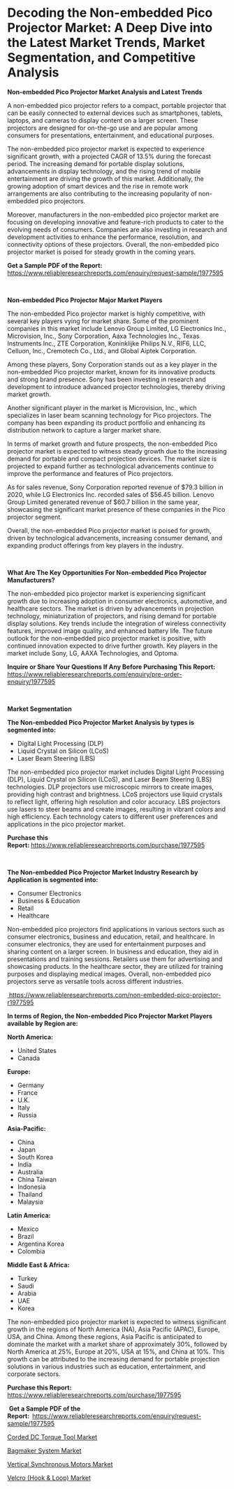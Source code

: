 <p><h1>Decoding the Non-embedded Pico Projector Market: A Deep Dive into the Latest Market Trends, Market Segmentation, and Competitive Analysis</h1></p><p><strong>Non-embedded Pico Projector Market Analysis and Latest Trends</strong></p>
<p><p>A non-embedded pico projector refers to a compact, portable projector that can be easily connected to external devices such as smartphones, tablets, laptops, and cameras to display content on a larger screen. These projectors are designed for on-the-go use and are popular among consumers for presentations, entertainment, and educational purposes.</p><p>The non-embedded pico projector market is expected to experience significant growth, with a projected CAGR of 13.5% during the forecast period. The increasing demand for portable display solutions, advancements in display technology, and the rising trend of mobile entertainment are driving the growth of this market. Additionally, the growing adoption of smart devices and the rise in remote work arrangements are also contributing to the increasing popularity of non-embedded pico projectors.</p><p>Moreover, manufacturers in the non-embedded pico projector market are focusing on developing innovative and feature-rich products to cater to the evolving needs of consumers. Companies are also investing in research and development activities to enhance the performance, resolution, and connectivity options of these projectors. Overall, the non-embedded pico projector market is poised for steady growth in the coming years.</p></p>
<p><strong>Get a Sample PDF of the Report:&nbsp;</strong> <a href="https://www.reliableresearchreports.com/enquiry/request-sample/1977595">https://www.reliableresearchreports.com/enquiry/request-sample/1977595</a></p>
<p>&nbsp;</p>
<p><strong>Non-embedded Pico Projector Major Market Players</strong></p>
<p><p>The non-embedded Pico projector market is highly competitive, with several key players vying for market share. Some of the prominent companies in this market include Lenovo Group Limited, LG Electronics Inc., Microvision, Inc., Sony Corporation, Aaxa Technologies Inc., Texas Instruments Inc., ZTE Corporation, Koninklijke Philips N.V., RIF6, LLC, Celluon, Inc., Cremotech Co., Ltd., and Global Aiptek Corporation.</p><p>Among these players, Sony Corporation stands out as a key player in the non-embedded Pico projector market, known for its innovative products and strong brand presence. Sony has been investing in research and development to introduce advanced projector technologies, thereby driving market growth.</p><p>Another significant player in the market is Microvision, Inc., which specializes in laser beam scanning technology for Pico projectors. The company has been expanding its product portfolio and enhancing its distribution network to capture a larger market share.</p><p>In terms of market growth and future prospects, the non-embedded Pico projector market is expected to witness steady growth due to the increasing demand for portable and compact projection devices. The market size is projected to expand further as technological advancements continue to improve the performance and features of Pico projectors.</p><p>As for sales revenue, Sony Corporation reported revenue of $79.3 billion in 2020, while LG Electronics Inc. recorded sales of $56.45 billion. Lenovo Group Limited generated revenue of $60.7 billion in the same year, showcasing the significant market presence of these companies in the Pico projector segment.</p><p>Overall, the non-embedded Pico projector market is poised for growth, driven by technological advancements, increasing consumer demand, and expanding product offerings from key players in the industry.</p></p>
<p>&nbsp;</p>
<p><strong>What Are The Key Opportunities For Non-embedded Pico Projector Manufacturers?</strong></p>
<p><p>The non-embedded pico projector market is experiencing significant growth due to increasing adoption in consumer electronics, automotive, and healthcare sectors. The market is driven by advancements in projection technology, miniaturization of projectors, and rising demand for portable display solutions. Key trends include the integration of wireless connectivity features, improved image quality, and enhanced battery life. The future outlook for the non-embedded pico projector market is positive, with continued innovation expected to drive further growth. Key players in the market include Sony, LG, AAXA Technologies, and Optoma.</p></p>
<p><strong>Inquire or Share Your Questions If Any Before Purchasing This Report:</strong> <a href="https://www.reliableresearchreports.com/enquiry/pre-order-enquiry/1977595">https://www.reliableresearchreports.com/enquiry/pre-order-enquiry/1977595</a></p>
<p>&nbsp;</p>
<p><strong>Market Segmentation</strong></p>
<p><strong>The Non-embedded Pico Projector Market Analysis by types is segmented into:</strong></p>
<p><ul><li>Digital Light Processing (DLP)</li><li>Liquid Crystal on Silicon (LCoS)</li><li>Laser Beam Steering (LBS)</li></ul></p>
<p><p>The non-embedded pico projector market includes Digital Light Processing (DLP), Liquid Crystal on Silicon (LCoS), and Laser Beam Steering (LBS) technologies. DLP projectors use microscopic mirrors to create images, providing high contrast and brightness. LCoS projectors use liquid crystals to reflect light, offering high resolution and color accuracy. LBS projectors use lasers to steer beams and create images, resulting in vibrant colors and high efficiency. Each technology caters to different user preferences and applications in the pico projector market.</p></p>
<p><strong>Purchase this Report:&nbsp;</strong><a href="https://www.reliableresearchreports.com/purchase/1977595">https://www.reliableresearchreports.com/purchase/1977595</a></p>
<p>&nbsp;</p>
<p><strong>The Non-embedded Pico Projector Market Industry Research by Application is segmented into:</strong></p>
<p><ul><li>Consumer Electronics</li><li>Business & Education</li><li>Retail</li><li>Healthcare</li></ul></p>
<p><p>Non-embedded pico projectors find applications in various sectors such as consumer electronics, business and education, retail, and healthcare. In consumer electronics, they are used for entertainment purposes and sharing content on a larger screen. In business and education, they aid in presentations and training sessions. Retailers use them for advertising and showcasing products. In the healthcare sector, they are utilized for training purposes and displaying medical images. Overall, non-embedded pico projectors serve as versatile tools across different industries.</p></p>
<p><a href="https://www.reliableresearchreports.com/non-embedded-pico-projector-r1977595">&nbsp;https://www.reliableresearchreports.com/non-embedded-pico-projector-r1977595</a></p>
<p><strong>In terms of Region, the Non-embedded Pico Projector Market Players available by Region are:</strong></p>
<p>
    <p> <strong> North America: </strong>
        <ul>
            <li>United States</li>
            <li>Canada</li>
        </ul>
        </p> 
    <p> <strong> Europe: </strong>
        <ul>
            <li>Germany</li>
            <li>France</li>
            <li>U.K.</li>
            <li>Italy</li>
            <li>Russia</li>
        </ul>
        </p> 
    <p> <strong> Asia-Pacific: </strong>
        <ul>
            <li>China</li>
            <li>Japan</li>
            <li>South Korea</li>
            <li>India</li>
            <li>Australia</li>
            <li>China Taiwan</li>
            <li>Indonesia</li>
            <li>Thailand</li>
            <li>Malaysia</li>
        </ul>
        </p> 
    <p> <strong> Latin America: </strong>
        <ul>
            <li>Mexico</li>
            <li>Brazil</li>
            <li>Argentina Korea</li>
            <li>Colombia</li>
        </ul>
        </p> 
    <p> <strong> Middle East & Africa: </strong>
        <ul>
            <li>Turkey</li>
            <li>Saudi</li>
            <li>Arabia</li>
            <li>UAE</li>
            <li>Korea</li>
        </ul>
    </p>
    </p>
<p><p>The non-embedded pico projector market is expected to witness significant growth in the regions of North America (NA), Asia Pacific (APAC), Europe, USA, and China. Among these regions, Asia Pacific is anticipated to dominate the market with a market share of approximately 30%, followed by North America at 25%, Europe at 20%, USA at 15%, and China at 10%. This growth can be attributed to the increasing demand for portable projection solutions in various industries such as education, entertainment, and corporate sectors.</p></p>
<p><strong>Purchase this Report: </strong><a href="https://www.reliableresearchreports.com/purchase/1977595">https://www.reliableresearchreports.com/purchase/1977595</a></p>
<p>&nbsp;<strong>Get a Sample PDF of the Report:&nbsp;&nbsp;</strong><a href="https://www.reliableresearchreports.com/enquiry/request-sample/1977595">https://www.reliableresearchreports.com/enquiry/request-sample/1977595</a></p>
<p><strong></strong></p>
<p><p><a href="https://github.com/suaretopek9/Market-Research-Report-List-2/blob/main/corded-dc-torque-tool-market.md">Corded DC Torque Tool Market</a></p><p><a href="https://www.linkedin.com/pulse/bagmaker-system-market-size-cagr-trends-2024-2030-webometric-bluqe?trackingId=QFpJUJDmwd%2FkPhTdYUBXkA%3D%3D">Bagmaker System Market</a></p><p><a href="https://github.com/moyahfrancoestellec51j635wcx/Market-Research-Report-List-2/blob/main/vertical-synchronous-motors-market.md">Vertical Synchronous Motors Market</a></p><p><a href="https://www.linkedin.com/pulse/velcro-hook-amp-loop-market-research-report-its-history-forecast-dheye?trackingId=UqbfpnDnbFb16LM0MVn6kQ%3D%3D">Velcro (Hook & Loop) Market</a></p></p>